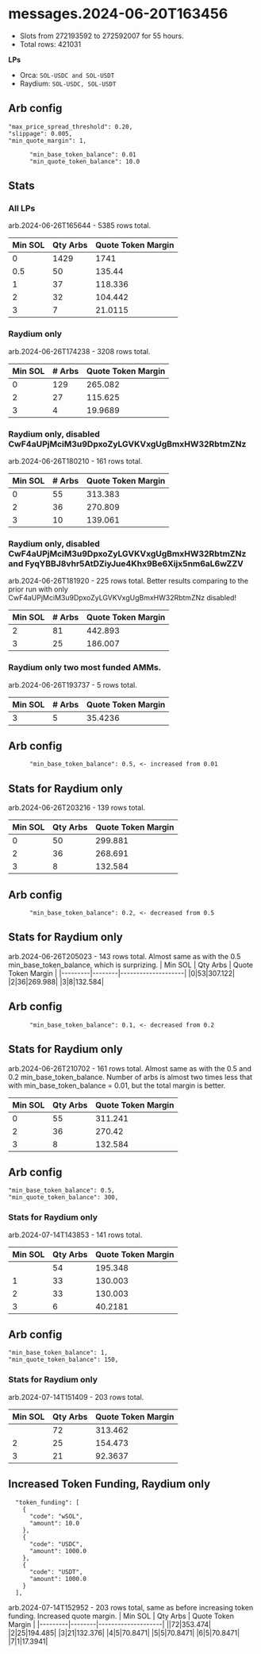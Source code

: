 # messages.2024-06-20T163456
* Slots from 272193592 to 272592007 for 55 hours.
* Total rows: 421031

__LPs__
* Orca: `SOL-USDC and SOL-USDT`
* Raydium: `SOL-USDC, SOL-USDT`

## Arb config
```
"max_price_spread_threshold": 0.20,
"slippage": 0.005,
"min_quote_margin": 1,

```

```
      "min_base_token_balance": 0.01
      "min_quote_token_balance": 10.0
```

## Stats

### All LPs
arb.2024-06-26T165644 - 5385 rows total.

| Min SOL | Qty Arbs | Quote Token Margin |
|---------|--------|--------------------|
|0|1429|1741|
|0.5|50|135.44|
|1|37|118.336|
|2|32|104.442|
|3|7|21.0115|

### Raydium only
arb.2024-06-26T174238 - 3208 rows total.

| Min SOL | # Arbs | Quote Token Margin |
|---------|--------|--------------------|
|0|129|265.082|
|2|27|115.625|
|3|4|19.9689|

### Raydium only, disabled CwF4aUPjMciM3u9DpxoZyLGVKVxgUgBmxHW32RbtmZNz
arb.2024-06-26T180210 - 161 rows total.

| Min SOL | # Arbs | Quote Token Margin |
|---------|--------|--------------------|
|0|55|313.383|
|2|36|270.809|
|3|10|139.061|

### Raydium only, disabled CwF4aUPjMciM3u9DpxoZyLGVKVxgUgBmxHW32RbtmZNz and FyqYBBJ8vhr5AtDZiyJue4Khx9Be6Xijx5nm6aL6wZZV
arb.2024-06-26T181920 -  225 rows total. Better results comparing to the prior run with only CwF4aUPjMciM3u9DpxoZyLGVKVxgUgBmxHW32RbtmZNz disabled!

| Min SOL | # Arbs | Quote Token Margin |
|---------|--------|--------------------|
|2|81|442.893|
|3|25|186.007|

### Raydium only two most funded AMMs.
arb.2024-06-26T193737 - 5 rows total.

| Min SOL | # Arbs | Quote Token Margin |
|---------|--------|--------------------|
|3|5|35.4236|


## Arb config
```
      "min_base_token_balance": 0.5, <- increased from 0.01
```

## Stats for Raydium only
arb.2024-06-26T203216 - 139 rows total.

| Min SOL | Qty Arbs | Quote Token Margin |
|---------|--------|--------------------|
|0|50|299.881|
|2|36|268.691|
|3|8|132.584|

## Arb config
```
      "min_base_token_balance": 0.2, <- decreased from 0.5
```

## Stats for Raydium only
arb.2024-06-26T205023 - 143 rows total. Almost same as with the 0.5 min_base_token_balance, which is surprizing.
| Min SOL | Qty Arbs | Quote Token Margin |
|---------|--------|--------------------|
|0|53|307.122|
|2|36|269.988|
|3|8|132.584|

## Arb config
```
      "min_base_token_balance": 0.1, <- decreased from 0.2
```

## Stats for Raydium only
arb.2024-06-26T210702 - 161 rows total. Almost same as with the 0.5 and 0.2 min_base_token_balance. Number of arbs is almost two times less that with min_base_token_balance = 0.01, but the total margin is better.

| Min SOL | Qty Arbs | Quote Token Margin |
|---------|--------|--------------------|
|0|55|311.241|
|2|36|270.42|
|3|8|132.584|

## Arb config
```
"min_base_token_balance": 0.5,
"min_quote_token_balance": 300,
```

### Stats for Raydium only
arb.2024-07-14T143853 - 141 rows total.

| Min SOL | Qty Arbs | Quote Token Margin |
|---------|--------|--------------------|
||54|195.348|
|1|33|130.003|
|2|33|130.003|
|3|6|40.2181|

## Arb config
```
"min_base_token_balance": 1,
"min_quote_token_balance": 150,
```

### Stats for Raydium only
arb.2024-07-14T151409 - 203 rows total.

| Min SOL | Qty Arbs | Quote Token Margin |
|---------|--------|--------------------|
||72|313.462|
|2|25|154.473|
|3|21|92.3637|

## Increased Token Funding, Raydium only
```
  "token_funding": [
    {
      "code": "wSOL",
      "amount": 10.0
    },
    {
      "code": "USDC",
      "amount": 1000.0
    },
    {
      "code": "USDT",
      "amount": 1000.0
    }
  ],
```

arb.2024-07-14T152952 - 203 rows total, same as before increasing token funding. Increased quote margin.
| Min SOL | Qty Arbs | Quote Token Margin |
|---------|--------|--------------------|
||72|353.474|
|2|25|194.485|
|3|21|132.376|
|4|5|70.8471|
|5|5|70.8471|
|6|5|70.8471|
|7|1|17.3941|





